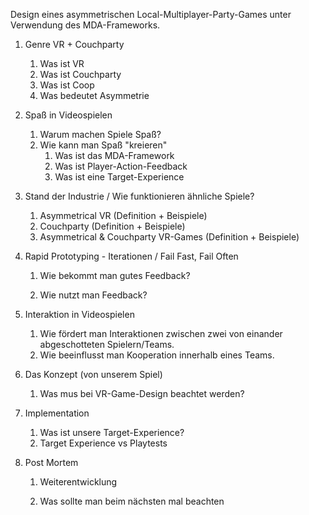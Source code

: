 Design eines asymmetrischen Local-Multiplayer-Party-Games unter Verwendung des MDA-Frameworks.

1. Genre VR + Couchparty
   
   1. Was ist VR
   2. Was ist Couchparty
   3. Was ist Coop
   4. Was bedeutet Asymmetrie

2. Spaß in Videospielen
   
   1. Warum machen Spiele Spaß?
   2. Wie kann man Spaß "kreieren"
      1. Was ist das MDA-Framework
      2. Was ist Player-Action-Feedback
      3. Was ist eine Target-Experience

3. Stand der Industrie / Wie funktionieren ähnliche Spiele?
   
   1. Asymmetrical VR (Definition + Beispiele)
   2. Couchparty (Definition + Beispiele)
   3. Asymmetrical & Couchparty VR-Games (Definition + Beispiele)

4. Rapid Prototyping - Iterationen / Fail Fast, Fail Often
   
   1. Wie bekommt man gutes Feedback?
   
   2. Wie nutzt man Feedback?

5. Interaktion in Videospielen
   
   1. Wie fördert man Interaktionen zwischen zwei von einander abgeschotteten Spielern/Teams.
   2. Wie beeinflusst man Kooperation innerhalb eines Teams.

6. Das Konzept (von unserem Spiel)
   
   1. Was mus bei VR-Game-Design beachtet werden?

7. Implementation
   
   1. Was ist unsere Target-Experience?
   2. Target Experience vs Playtests

8. Post Mortem
   
   1. Weiterentwicklung
   
   2. Was sollte man beim nächsten mal beachten
